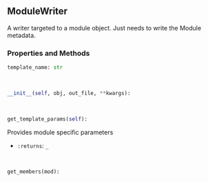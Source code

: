## <a id="Peeves.Peeves.Doc.Writers.ModuleWriter">ModuleWriter</a>
A writer targeted to a module object. Just needs to write the Module metadata.



### Properties and Methods
```python
template_name: str
```
<a id="Peeves.Peeves.Doc.Writers.ModuleWriter.__init__" class="docs-object-method">&nbsp;</a>
```python
__init__(self, obj, out_file, **kwargs): 
```

<a id="Peeves.Peeves.Doc.Writers.ModuleWriter.get_template_params" class="docs-object-method">&nbsp;</a>
```python
get_template_params(self): 
```
Provides module specific parameters
- `:returns`: `_`
    >

<a id="Peeves.Peeves.Doc.Writers.ModuleWriter.get_members" class="docs-object-method">&nbsp;</a>
```python
get_members(mod): 
```



